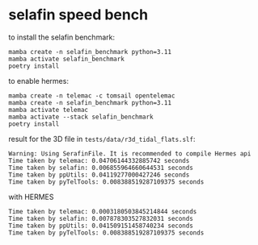 # selafin speed bench

to install the selafin benchmark: 
```
mamba create -n selafin_benchmark python=3.11
mamba activate selafin_benchmark
poetry install
```

to enable hermes: 

```
mamba create -n telemac -c tomsail opentelemac
mamba create -n selafin_benchmark python=3.11
mamba activate telemac
mamba activate --stack selafin_benchmark
poetry install
```

result for the 3D file in `tests/data/r3d_tidal_flats.slf`: 
```
Warning: Using SerafinFile. It is recommended to compile Hermes api
Time taken by telemac: 0.04706144332885742 seconds
Time taken by selafin: 0.006855964660644531 seconds
Time taken by ppUtils: 0.04119277000427246 seconds
Time taken by pyTelTools: 0.008388519287109375 seconds
```
with HERMES
```
Time taken by telemac: 0.0003180503845214844 seconds
Time taken by selafin: 0.007878303527832031 seconds
Time taken by ppUtils: 0.041509151458740234 seconds
Time taken by pyTelTools: 0.008388519287109375 seconds
```